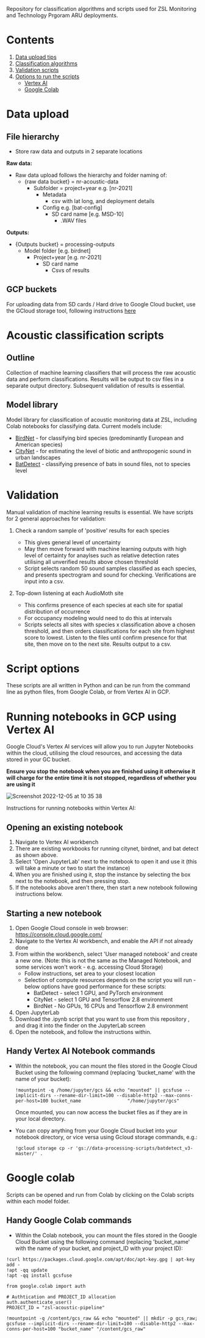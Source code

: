 Repository for classification algorithms and scripts used for ZSL Monitoring and Technology Prgoram ARU deployments.  

# Contents
   1.  [Data upload tips](#data-upload)
   2.  [Classification algorithms](#acoustic-classification-scripts) 
   3.  [Validation scripts](#validation)
   4.  [Options to run the scripts](#script-options)
         * [Vertex AI](#running-notebooks-in-gcp-using-vertex-ai)
         * [Google Colab](#google-colab)

# Data upload
## File hierarchy
* Store raw data and outputs in 2 separate locations

**Raw data:**
* Raw data upload follows the hierarchy and folder naming of:
   * {raw data bucket} = nr-acoustic-data
      * Subfolder = project+year e.g. [nr-2021]
         * Metadata
            * csv with lat long, and deployment details
         * Config e.g. [bat-config]
            * SD card name [e.g. MSD-10]
               * .WAV files 

**Outputs:**
* {Outputs bucket} = processing-outputs
   * Model folder [e.g. birdnet]
      * Project+year [e.g. nr-2021]
         * SD card name
            * Csvs of results

## GCP buckets
For uploading data from SD cards / Hard drive to Google Cloud bucket, use the GCloud storage tool, following instructions [here](https://github.com/lydiakatsis/zsl-acoustic-monitoring-scripts/tree/main/Google%20Cloud%20file%20upload%20)

# Acoustic classification scripts
## Outline
Collection of machine learning classifiers that will process the raw acoustic data and perform classifications. Results will be output to csv files in a separate output directory. Subsequent validation of results is essential.

## Model library
Model library for classification of acoustic monitoring data at ZSL, including Colab notebooks for classifying data. Current models include:

- [BirdNet](https://github.com/kahst/BirdNET-Analyzer) - for classifying bird species (predominantly European and American species)
- [CityNet](https://github.com/mdfirman/CityNet) - for estimating the level of biotic and anthropogenic sound in urban landscapes
- [BatDetect](https://github.com/macaodha/batdetect) - classifying presence of bats in sound files, not to species level

# Validation
Manual validation of machine learning results is essential. We have scripts for 2 general approaches for validation:

1. Check a random sample of 'positive' results for each species
   * This gives general level of uncertainty
   * May then move forward with machine learning outputs with high level of certainty for anaylses such as relative detection rates utilising all unverified results above chosen threshold  
   * Script selects random 50 sound samples classified as each species, and presents spectrogram and sound for checking. Verifications are input into a csv.

2. Top-down listening at each AudioMoth site
   * This confirms presence of each species at each site for spatial distribution of occurrence
   * For occupancy modeling would need to do this at intervals
   * Scripts selects all sites with species x classification above a chosen threshold, and then orders classifications for each site from highest score to lowest. Listen to the files until confirm presence for that site, then move on to the next site. Results output to a csv.

# Script options
These scripts are all written in Python and can be run from the command line as python files, from Google Colab, or from Vertex AI in GCP.

# Running notebooks in GCP using Vertex AI
Google Cloud's Vertex AI services will allow you to run Jupyter Notebooks within the cloud, utilising the cloud resources, and accessing the data stored in your GC bucket. 

**Ensure you stop the notebook when you are finished using it otherwise it will charge for the entire time it is not stopped, regardless of whether you are using it**

![Screenshot 2022-12-05 at 10 35 38](https://user-images.githubusercontent.com/72734966/205617615-db47b28c-90c7-4326-9bc2-934babf92580.png)


Instructions for running notebooks within Vertex AI:

## Opening an existing notebook ##
1. Navigate to Vertex AI workbench
2. There are existing workbooks for running citynet, birdnet, and bat detect as shown above.
3. Select 'Open JupyterLab' next to the notebook to open it and use it (this will take a minute or two to start the instance)
4. When you are finished using it, stop the instance by selecting the box next to the notebook, and then pressing stop.
5. If the notebooks above aren't there, then start a new notebook following instructions below.


## Starting a new notebook ##

1. Open Google Cloud console in web browser: https://console.cloud.google.com/ 
2. Navigate to the Vertex AI workbench, and enable the API if not already done
3. From within the workbench, select 'User managed notebook' and create a new one. (Note: this is not the same as the Managed Notebook, and some services won't work - e.g. accessing Cloud Storage)
    * Follow instructions, set area to your closest location
    * Selection of compute resources depends on the script you will run - below options have good performance for these scripts:
        - BatDetect - select 1 GPU, and PyTorch environment
        - CityNet - select 1 GPU and Tensorflow 2.8 environment
        - BirdNet - No GPUs, 16 CPUs and Tensorflow 2.8 environment
4. Open JupyterLab
5. Download the .ipynb script that you want to use from this repository , and drag it into the finder on the JupyterLab screen
6. Open the notebook, and follow the instructions within.

## Handy Vertex AI Notebook commands ##

- Within the notebook, you can mount the files stored in the Google Cloud Bucket using the following command (replacing 'bucket_name' with the name of your bucket):<br/>
 
   ``` !mountpoint -q /home/jupyter/gcs && echo "mounted" || gcsfuse --implicit-dirs --rename-dir-limit=100 --disable-http2 --max-conns-per-host=100 bucket_name                 "/home/jupyter/gcs" ```
   
   Once mounted, you can now access the bucket files as if they are in your local directory.
   
   
   
- You can copy anything from your Google Cloud bucket into your notebook directory, or vice versa using Gcloud storage commands, e.g.: <br/>

   ``` !gcloud storage cp -r 'gs://data-processing-scripts/batdetect_v3-master/' . ```

# Google colab
Scripts can be opened and run from Colab by clicking on the Colab scripts within each model folder.

## Handy Google Colab commands #

- Within the Colab notebook, you can mount the files stored in the Google Cloud Bucket using the following command (replacing 'bucket_name' with the name of your bucket, and project_ID with your project ID):<br/>

```!echo "deb http://packages.cloud.google.com/apt gcsfuse-bionic main" > /etc/apt/sources.list.d/gcsfuse.list
!curl https://packages.cloud.google.com/apt/doc/apt-key.gpg | apt-key add -
!apt -qq update
!apt -qq install gcsfuse

from google.colab import auth

# Authtication and PROJECT_ID allocation
auth.authenticate_user()
PROJECT_ID = "zsl-acoustic-pipeline"

!mountpoint -q /content/gcs_raw && echo "mounted" || mkdir -p gcs_raw; gcsfuse --implicit-dirs --rename-dir-limit=100 --disable-http2 --max-conns-per-host=100 "bucket_name" "/content/gcs_raw"
```
